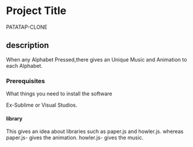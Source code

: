 # Project Title

PATATAP-CLONE

## description

When any Alphabet Pressed,there gives an Unique Music and Animation to  each Alphabet.

### Prerequisites

What things you need to install the software 

Ex-Sublime or Visual Studios.

#### library
This gives an idea about libraries such as paper.js and howler.js.
whereas paper.js- gives the animation.
        howler.js- gives the music.
